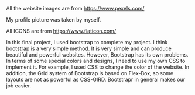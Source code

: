 All the website images are from https://www.pexels.com/

My profile picture was taken by myself.

All ICONS are from https://www.flaticon.com/

In this final project, I used bootstrap to complete my project. I think bootstrap is a very simple method. It is very simple and can produce beautiful and powerful websites. However, Bootstrap has its own problems. In terms of some special colors and designs, I need to use my own CSS to implement it. For example, I used CSS to change the color of the website. In addition, the Grid system of Bootstrap is based on Flex-Box, so some layouts are not as powerful as CSS-GIRD. Bootstrapr in general makes our job easier.

